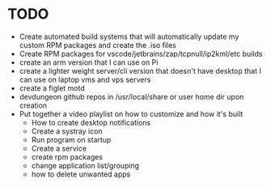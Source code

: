 # TODO

- Create automated build systems that will automatically update my custom RPM packages and create the .iso files
- Create RPM packages for vscode/jetbrains/zap/tcpnull/ip2kml/etc builds
- create an arm version that I can use on Pi
- create a lighter weight server/cli version that doesn't have desktop that I can use on laptop vms and vps servers
- create a figlet motd
- devdungeon github repos in /usr/local/share or user home dir upon creation
- Put together a video playlist on how to customize and how it's built
    - How to create desktop notifications
    - Create a systray icon
    - Run program on startup
    - Create a service
    - create rpm packages
    - change application list/grouping
    - how to delete unwanted apps
